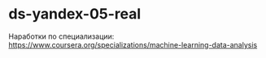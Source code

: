 # ds-yandex-05-real
Наработки по специализации: https://www.coursera.org/specializations/machine-learning-data-analysis

